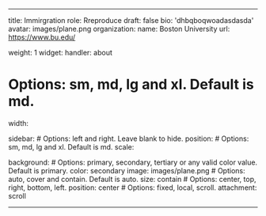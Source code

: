 ---

title: Immirgration
role: Rreproduce
draft: false
bio: 'dhbqboqwoadasdasda'
avatar: images/plane.png
organization:
  name: Boston University
  url: https://www.bu.edu/



weight: 1
widget:
  handler: about

  # Options: sm, md, lg and xl. Default is md.
  width:
  
  sidebar:
    # Options: left and right. Leave blank to hide.
    position:
    # Options: sm, md, lg and xl. Default is md.
    scale:
  
  background:
    # Options: primary, secondary, tertiary or any valid color value. Default is primary.
    color: secondary
    image: images/plane.png
    # Options: auto, cover and contain. Default is auto.
    size: contain
    # Options: center, top, right, bottom, left.
    position: center
    # Options: fixed, local, scroll.
    attachment: scroll


    
    
---